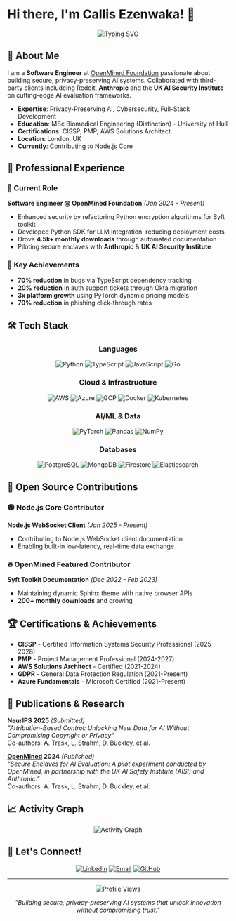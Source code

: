 # Hi there, I'm Callis Ezenwaka! 👋

<div align="center">
  <img src="https://readme-typing-svg.herokuapp.com?font=Fira+Code&pause=1000&color=2E9EF7&center=true&vCenter=true&width=435&lines=Software+Engineer;AI%2FML+Specialist;Cybersecurity+Expert;Open+Source+Contributor" alt="Typing SVG" />
</div>

## 🚀 About Me

I am a **Software Engineer** at [OpenMined Foundation](https://openmined.org) passionate about building secure, privacy-preserving AI systems. Collaborated with third-party clients includeing Reddit, **Anthropic** and the **UK AI Security Institute** on cutting-edge AI evaluation frameworks.

- **Expertise**: Privacy-Preserving AI, Cybersecurity, Full-Stack Development
- **Education**: MSc Biomedical Engineering (Distinction) - University of Hull
- **Certifications**: CISSP, PMP, AWS Solutions Architect
- **Location**: London, UK
- **Currently**: Contributing to Node.js Core

## 💼 Professional Experience

### 🏢 Current Role
**Software Engineer @ OpenMined Foundation** *(Jan 2024 - Present)*
- Enhanced security by refactoring Python encryption algorithms for Syft toolkit
- Developed Python SDK for LLM integration, reducing deployment costs
- Drove **4.5k+ monthly downloads** through automated documentation
- Piloting secure enclaves with **Anthropic** & **UK AI Security Institute**

### 🚀 Key Achievements
- **70% reduction** in bugs via TypeScript dependency tracking
- **20% reduction** in auth support tickets through Okta migration  
- **3x platform growth** using PyTorch dynamic pricing models
- **70% reduction** in phishing click-through rates

## 🛠️ Tech Stack

<div align="center">

### Languages
![Python](https://img.shields.io/badge/Python-3776AB?style=for-the-badge&logo=python&logoColor=white)
![TypeScript](https://img.shields.io/badge/TypeScript-007ACC?style=for-the-badge&logo=typescript&logoColor=white)
![JavaScript](https://img.shields.io/badge/JavaScript-F7DF1E?style=for-the-badge&logo=javascript&logoColor=black)
![Go](https://img.shields.io/badge/Go-00ADD8?style=for-the-badge&logo=go&logoColor=white)

### Cloud & Infrastructure
![AWS](https://img.shields.io/badge/AWS-232F3E?style=for-the-badge&logo=amazon-aws&logoColor=white)
![Azure](https://img.shields.io/badge/Azure-0078D4?style=for-the-badge&logo=microsoft-azure&logoColor=white)
![GCP](https://img.shields.io/badge/GCP-4285F4?style=for-the-badge&logo=google-cloud&logoColor=white)
![Docker](https://img.shields.io/badge/Docker-2496ED?style=for-the-badge&logo=docker&logoColor=white)
![Kubernetes](https://img.shields.io/badge/Kubernetes-326CE5?style=for-the-badge&logo=kubernetes&logoColor=white)

### AI/ML & Data
![PyTorch](https://img.shields.io/badge/PyTorch-EE4C2C?style=for-the-badge&logo=pytorch&logoColor=white)
![Pandas](https://img.shields.io/badge/Pandas-150458?style=for-the-badge&logo=pandas&logoColor=white)
![NumPy](https://img.shields.io/badge/NumPy-013243?style=for-the-badge&logo=numpy&logoColor=white)

### Databases
![PostgreSQL](https://img.shields.io/badge/PostgreSQL-316192?style=for-the-badge&logo=postgresql&logoColor=white)
![MongoDB](https://img.shields.io/badge/MongoDB-4EA94B?style=for-the-badge&logo=mongodb&logoColor=white)
![Firestore](https://img.shields.io/badge/Firestore-F4511E?style=for-the-badge&logo=Firebase&logoColor=white)
![Elasticsearch](https://img.shields.io/badge/Elasticsearch-005571?style=for-the-badge&logo=elasticsearch&logoColor=white)

</div>

## 🌟 Open Source Contributions

### 🟢 Node.js Core Contributor
**Node.js WebSocket Client** *(Jan 2025 - Present)*
- Contributing to Node.js WebSocket client documentation
- Enabling built-in low-latency, real-time data exchange

### 🔥 OpenMined Featured Contributor  
**Syft Toolkit Documentation** *(Dec 2022 - Feb 2023)*
- Maintaining dynamic Sphinx theme with native browser APIs
- **200+ monthly downloads** and growing

<!-- ## 📊 GitHub Stats

<div align="center">
  
![GitHub Stats](https://github-readme-stats.vercel.app/api?username=callezenwaka&show_icons=true&theme=tokyonight&hide_border=true&include_all_commits=true&count_private=true)

![Top Languages](https://github-readme-stats.vercel.app/api/top-langs/?username=callezenwaka&layout=compact&theme=tokyonight&hide_border=true)

![GitHub Streak](https://github-readme-streak-stats.herokuapp.com/?user=callezenwaka&theme=tokyonight&hide_border=true)

</div> -->

## 🏆 Certifications & Achievements

- **CISSP** - Certified Information Systems Security Professional (2025-2028)
- **PMP** - Project Management Professional (2024-2027)  
- **AWS Solutions Architect** - Certified (2021-2024)
- **GDPR** - General Data Protection Regulation (2021-Present)
- **Azure Fundamentals** - Microsoft Certified (2021-Present)

## 📝 Publications & Research

**NeurIPS 2025** *(Submitted)*  
*"Attribution-Based Control: Unlocking New Data for AI Without Compromising Copyright or Privacy"*  
Co-authors: A. Trask, L. Strahm, D. Buckley, et al.

**[OpenMined](https://openmined.org/blog/secure-enclaves-for-ai-evaluation/) 2024** *(Published)*  
*"Secure Enclaves for AI Evaluation: A pilot experiment conducted by OpenMined, in partnership with the UK AI Safety Institute (AISI) and Anthropic."*  
Co-authors: A. Trask, L. Strahm, D. Buckley, et al.

## 📈 Activity Graph

<div align="center">
  
![Activity Graph](https://github-readme-activity-graph.vercel.app/graph?username=callezenwaka&theme=tokyo-night&hide_border=true)

</div>

## 🤝 Let's Connect!

<div align="center">
  
[![LinkedIn](https://img.shields.io/badge/LinkedIn-0077B5?style=for-the-badge&logo=linkedin&logoColor=white)](https://linkedin.com/in/callezenwaka)
[![Email](https://img.shields.io/badge/Email-D14836?style=for-the-badge&logo=gmail&logoColor=white)](mailto:callisezenwaka@outlook.com)
[![GitHub](https://img.shields.io/badge/GitHub-100000?style=for-the-badge&logo=github&logoColor=white)](https://github.com/callezenwaka)

</div>

---

<div align="center">
  <img src="https://komarev.com/ghpvc/?username=callezenwaka&color=blue&style=flat-square&label=Profile+Views" alt="Profile Views" />
</div>

<div align="center">
  
*"Building secure, privacy-preserving AI systems that unlock innovation without compromising trust."*

</div>
